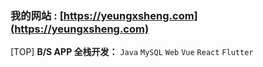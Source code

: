 ### 我的网站 : [https://yeungxsheng.com](https://yeungxsheng.com)

[TOP]
**B/S APP 全栈开发：** `Java` `MySQL` `Web` `Vue` `React` `Flutter`
